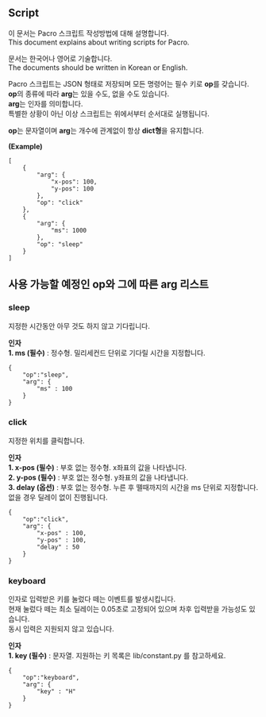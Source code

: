 ## Script

이 문서는 Pacro 스크립트 작성방법에 대해 설명합니다.  
This document explains about writing scripts for Pacro.  

문서는 한국어나 영어로 기술합니다.  
The documents should be written in Korean or English.  

Pacro 스크립트는 JSON 형태로 저장되며 모든 명령어는 필수 키로 **op**를 갖습니다.  
**op**의 종류에 따라 **arg**는 있을 수도, 없을 수도 있습니다.  
**arg**는 인자를 의미합니다.   
특별한 상황이 아닌 이상 스크립트는 위에서부터 순서대로 실행됩니다.  

**op**는 문자열이며 **arg**는 개수에 관계없이 항상 **dict형**을 유지합니다.  

**(Example)**
```
[
    {
        "arg": {
            "x-pos": 100,
            "y-pos": 100
        },
        "op": "click"
    },
    {
        "arg": {
            "ms": 1000
        },
        "op": "sleep"
    }
]
```


사용 가능할 예정인 **op**와 그에 따른 **arg** 리스트  
---

### sleep

지정한 시간동안 아무 것도 하지 않고 기다립니다.

**인자**  
**1. ms (필수)** : 정수형. 밀리세컨드 단위로 기다릴 시간을 지정합니다.

```
{
    "op":"sleep",
    "arg": {
        "ms" : 100
    }
}
```

### click

지정한 위치를 클릭합니다.

**인자**  
**1. x-pos (필수)** : 부호 없는 정수형. x좌표의 값을 나타냅니다.  
**2. y-pos (필수)** : 부호 없는 정수형. y좌표의 값을 나타냅니다.  
**3. delay (옵션)** : 부호 없는 정수형. 누른 후 뗄때까지의 시간을 ms 단위로 지정합니다. 없을 경우 딜레이 없이 진행됩니다.  

```
{
    "op":"click",
    "arg": {
        "x-pos" : 100,
        "y-pos" : 100,
        "delay" : 50
    }
}
```

### keyboard

인자로 입력받은 키를 눌렀다 떼는 이벤트를 발생시킵니다.  
현재 눌렀다 떼는 최소 딜레이는 0.05초로 고정되어 있으며 차후 입력받을 가능성도 있습니다.  
동시 입력은 지원되지 않고 있습니다.  

**인자**  
**1. key (필수)** : 문자열. 지원하는 키 목록은 lib/constant.py 를 참고하세요.  

```
{
    "op":"keyboard",
    "arg": {
        "key" : "H"
    }
}
```
